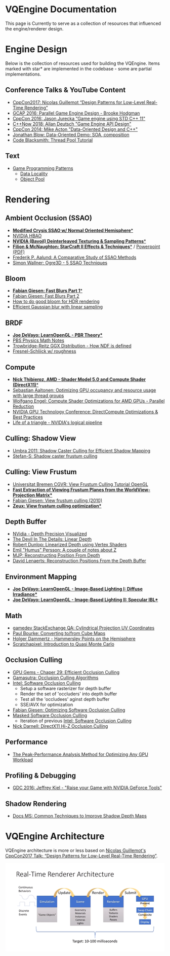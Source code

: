 # VQEngine Documentation

This page is Currently to serve as a collection of resources that influenced the engine/renderer design.

# Engine Design

Below is the collection of resources used for building the VQEngine. Items marked with star\* are implemented in the codebase - some are partial implementations.

## Conference Talks & YouTube Content

- [CppCon2017: Nicolas Guillemot “Design Patterns for Low-Level Real-Time Rendering”](https://www.youtube.com/watch?v=mdPeXJ0eiGc)
- [GCAP 2016: Parallel Game Engine Design - Brooke Hodgman](https://www.youtube.com/watch?v=JpmK0zu4Mts)
- [CppCon 2016: Jason Jurecka “Game engine using STD C++ 11"](https://www.youtube.com/watch?v=8AjRD6mU96s)
- [C++Now 2018: Allan Deutsch "Game Engine API Design"](https://www.youtube.com/watch?v=W3ViIBnTTKA)
- [CppCon 2014: Mike Acton "Data-Oriented Design and C++"](https://www.youtube.com/watch?v=rX0ItVEVjHc)
- [Jonathan Blow: Data-Oriented Demo: SOA, composition](https://www.youtube.com/watch?v=ZHqFrNyLlpA)
- [Code Blacksmith: Thread Pool Tutorial](https://www.youtube.com/watch?v=eWTGtp3HXiw)

## Text

- [Game Programming Patterns](http://gameprogrammingpatterns.com/contents.html)
  - [Data Locality](http://gameprogrammingpatterns.com/data-locality.html)
  - [Object Pool](http://gameprogrammingpatterns.com/object-pool.html)

# Rendering

## Ambient Occlusion (SSAO)
 - [**Modified Crysis SSAO w/ Normal Oriented Hemisphere***](https://john-chapman-graphics.blogspot.com/2013/01/ssao-tutorial.html)
 - [NVIDIA HBAO](http://developer.download.nvidia.com/presentations/2008/SIGGRAPH/HBAO_SIG08b.pdf)
 - [**NVIDIA (Bavoil) Deinterleaved Texturing & Sampling Patterns***](http://twvideo01.ubm-us.net/o1/vault/gdc2013/slides/822298Bavoil_Louis_ParticleShadows.pdf)
- [**Filion & McNaughton: StarCraft II Effects & Techniques***](https://developer.amd.com/wordpress/media/2013/01/Chapter05-Filion-StarCraftII.pdf) / [Powerpoint (PDF)](https://developer.amd.com/wordpress/media/2012/10/S2008-Filion-McNaughton-StarCraftII.pdf)
- [Frederik P. Aalund: A Comparative Study of SSAO Methods](https://www.gamedevs.org/uploads/comparative-study-of-ssao-methods.pdf)
- [Simon Wallner: Ogre3D - 5 SSAO Techniques](https://www.cg.tuwien.ac.at/research/publications/2010/WALLNER-2010-CSSAO/WALLNER-2010-CSSAO-doc.pdf)

## Bloom
 - [**Fabian Giesen: Fast Blurs Part 1***](https://fgiesen.wordpress.com/2012/07/30/fast-blurs-1/)
 - [Fabian Giesen: Fast Blurs Part 2](https://fgiesen.wordpress.com/2012/08/01/fast-blurs-2/)
 - [How to do good bloom for HDR rendering](http://kalogirou.net/2006/05/20/how-to-do-good-bloom-for-hdr-rendering/)
 - [Efficient Gaussian blur with linear sampling](http://rastergrid.com/blog/2010/09/efficient-gaussian-blur-with-linear-sampling/)


## BRDF

- [**Joe DeVayo: LearnOpenGL - PBR Theory\***](https://learnopengl.com/#!PBR/Theory)
- [PBS Physics Math Notes](http://blog.selfshadow.com/publications/s2012-shading-course/hoffman/s2012_pbs_physics_math_notes.pdf)
- [Trowbridge-Reitz GGX Distribution - How NDF is defined](http://reedbeta.com/blog/hows-the-ndf-really-defined/)
- [Fresnel-Schliick w/ roughness](https://seblagarde.wordpress.com/2011/08/17/hello-world/)

## Compute
 
 - [**Nick Thibieroz, AMD - Shader Model 5.0 and Compute Shader (DirectX11)***](https://twvideo01.ubm-us.net/o1/vault/gdc09/slides/100_Handout%206.pdf)
 - [Sebastian Aaltonen: Optimizing GPU occupancy and resource usage with large thread groups](https://gpuopen.com/optimizing-gpu-occupancy-resource-usage-large-thread-groups/)
 - [Wolfgang Engel: Compute Shader Optimizations for AMD GPUs - Parallel Reduction](https://diaryofagraphicsprogrammer.blogspot.com/2014/03/compute-shader-optimizations-for-amd.html)
 - [NVIDIA GPU Technology Conference: DirectCompute Optimizations & Best Practices](http://on-demand.gputechconf.com/gtc/2010/presentations/S12312-DirectCompute-Pre-Conference-Tutorial.pdf)
 - [Life of a triangle - NVIDIA's logical pipeline](https://developer.nvidia.com/content/life-triangle-nvidias-logical-pipeline)


## Culling: Shadow View 
 - [Umbra 2011: Shadow Caster Culling for Efficient Shadow Mapping](http://dcgi.felk.cvut.cz/?media=publications%2F2011%2Fbittner-i3d-scc%2Fpaper.pdf&alias=Bittner2011&action=fetch&presenter=Media)
 - [Stefan-S: Shadow caster frustum culling](http://stefan-s.net/?p=92)

## Culling: View Frustum
 - [Universitat Bremen CGVR: View Frustum Culling Tutorial OpenGL](http://cgvr.informatik.uni-bremen.de/teaching/cg_literatur/lighthouse3d_view_frustum_culling/index.html)
 - [**Fast Extraction of Viewing Frustum Planes from the WorldView-Projection Matrix\***](http://gamedevs.org/uploads/fast-extraction-viewing-frustum-planes-from-world-view-projection-matrix.pdf)
 - [Fabian Giesen: View frustum culling (2010)](https://fgiesen.wordpress.com/2010/10/17/view-frustum-culling/)
 - [**Zeux: View frustum culling optimization\***](https://zeuxcg.org/2009/03/01/view-frustum-culling-optimization-never-let-me-branch/)
 


## Depth Buffer
  - [NVidia - Depth Precision Visualized](https://developer.nvidia.com/content/depth-precision-visualized)
  - [The Devil In The Details: Linear Depth](http://dev.theomader.com/linear-depth/)
  - [Robert Dunlop: Linearized Depth using Vertex Shaders](https://www.mvps.org/directx/articles/linear_z/linearz.htm)
  - [Emil "Humus" Persson: A couple of notes about Z](http://www.humus.name/index.php?ID=255)
  - [MJP: Reconstructing Position From Depth](https://mynameismjp.wordpress.com/2009/03/10/reconstructing-position-from-depth/)
  - [David Lenaerts: Reconstruction Positions From the Depth Buffer](http://www.derschmale.com/2014/01/26/reconstructing-positions-from-the-depth-buffer/)


## Environment Mapping
 - [**Joe DeVayo: LearnOpenGL - Image-Based Lighting I: Diffuse Irradiance\***](https://learnopengl.com/PBR/IBL/Diffuse-irradiance)
 - [**Joe DeVayo: LearnOpenGL - Image-Based Lighting II: Specular IBL\***](https://learnopengl.com/PBR/IBL/Specular-IBL)

## Math
- [gamedev StackExchange QA: Cylindrical Projection UV Coordinates](https://gamedev.stackexchange.com/questions/114412/how-to-get-uv-coordinates-for-sphere-cylindrical-projection)
- [Paul Bourke: Converting to/from Cube Maps](http://paulbourke.net/miscellaneous/cubemaps/)
- [Holger Dammertz - Hammersley Points on the Hemisphere](http://holger.dammertz.org/stuff/notes_HammersleyOnHemisphere.html )
- [Scratchapixel: Introduction to Quasi Monte Carlo](https://www.scratchapixel.com/lessons/mathematics-physics-for-computer-graphics/monte-carlo-methods-in-practice/monte-carlo-methods)


## Occlusion Culling
- [GPU Gems - Chaper 29: Efficient Occlusion Culling](http://developer.download.nvidia.com/books/HTML/gpugems/gpugems_ch29.html)
- [Gamasutra: Occlusion Culling Algorithms](https://www.gamasutra.com/view/feature/131801/occlusion_culling_algorithms.php?page=1)
- [Intel: Software Occlusion Culling](https://software.intel.com/en-us/articles/software-occlusion-culling)
  - Setup a software rasterizer for depth buffer
  - Render the set of 'occluders' into depth buffer
  - Test all the 'occludees' aginst depth buffer
  - SSE/AVX for optimization
- [Fabian Giesen: Optimizing Software Occlusion Culling](https://fgiesen.wordpress.com/2013/02/17/optimizing-sw-occlusion-culling-index/)
 - [Masked Software Occlusion Culling](https://software.intel.com/sites/default/files/managed/ef/61/masked-software-occlusion-culling.pdf)
   - Iteration of previous [Intel: Software Occlusion Culling](https://software.intel.com/en-us/articles/software-occlusion-culling)
  - [Nick Darnell: DirectX11 Hi-Z Occlusion Culling](https://www.nickdarnell.com/hierarchical-z-buffer-occlusion-culling/)

## Performance

 - [The Peak-Performance Analysis Method for Optimizing Any GPU Workload](https://devblogs.nvidia.com/the-peak-performance-analysis-method-for-optimizing-any-gpu-workload/)
 

## Profiling & Debugging 

- [GDC 2016: Jeffrey Kiel - "Raise your Game with NVIDIA GeForce Tools"](https://archive.org/details/GDC2016Kiel)


## Shadow Rendering

- [Docs MS: Common Techniques to Improve Shadow Depth Maps](https://docs.microsoft.com/en-us/windows/desktop/dxtecharts/common-techniques-to-improve-shadow-depth-maps)


# VQEngine Architecture


VQEngine architecture is more or less based on [Nicolas Guillemot's CppCon2017 Talk:  “Design Patterns for Low-Level Real-Time Rendering”](https://www.youtube.com/watch?v=mdPeXJ0eiGc).

![](renderer-design.PNG)

